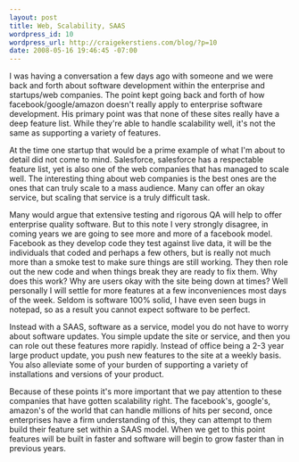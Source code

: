 ```yaml
--- 
layout: post
title: Web, Scalability, SAAS
wordpress_id: 10
wordpress_url: http://craigekerstiens.com/blog/?p=10
date: 2008-05-16 19:46:45 -07:00
---
```

<div>I was having a conversation a few days ago with someone and we were back and forth about software development within the enterprise and startups/web companies. The point kept going back and forth of how facebook/google/amazon doesn't really apply to enterprise software development. His primary point was that none of these sites really have a deep feature list. While they're able to handle scalability well, it's not the same as supporting a variety of features.

At the time one startup that would be a prime example of what I'm about to detail did not come to mind. Salesforce, salesforce has a respectable feature list, yet is also one of the web companies that has managed to scale well. The interesting thing about web companies is the best ones are the ones that can truly scale to a mass audience. Many can offer an okay service, but scaling that service is a truly difficult task.

Many would argue that extensive testing and rigorous QA will help to offer enterprise quality software. But to this note I very strongly disagree, in coming years we are going to see more and more of a facebook model. Facebook as they develop code they test against live data, it will be the individuals that coded and perhaps a few others, but is really not much more than a smoke test to make sure things are still working. They then role out the new code and when things break they are ready to fix them. Why does this work? Why are users okay with the site being down at times? Well personally I will settle for more features at a few inconveniences most days of the week. Seldom is software 100% solid, I have even seen bugs in notepad, so as a result you cannot expect software to be perfect.

Instead with a SAAS, software as a service, model you do not have to worry about software updates. You simple update the site or service, and then you can role out these features more rapidly. Instead of office being a 2-3 year large product update, you push new features to the site at a weekly basis. You also alleviate some of your burden of supporting a variety of installations and versions of your product.

Because of these points it's more important that we pay attention to these companies that have gotten scalability right. The facebook's, google's, amazon's of the world that can handle millions of hits per second, once enterprises have a firm understanding of this, they can attempt to them build their feature set within a SAAS model. When we get to this point features will be built in faster and software will begin to grow faster than in previous years.

</div>
